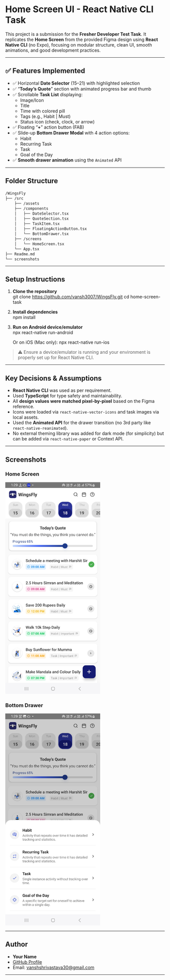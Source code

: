 # Home Screen UI - React Native CLI Task

This project is a submission for the **Fresher Developer Test Task**. It replicates the **Home Screen** from the provided Figma design using **React Native CLI** (no Expo), focusing on modular structure, clean UI, smooth animations, and good development practices.

---

## ✅ Features Implemented

- ✅ Horizontal **Date Selector** (15–21) with highlighted selection
- ✅ “**Today’s Quote**” section with animated progress bar and thumb
- ✅ Scrollable **Task List** displaying:
  - Image/Icon
  - Title
  - Time with colored pill
  - Tags (e.g., Habit | Must)
  - Status icon (check, clock, or arrow)
- ✅ Floating “**+**” action button (FAB)
- ✅ Slide-up **Bottom Drawer Modal** with 4 action options:
  - Habit
  - Recurring Task
  - Task
  - Goal of the Day
- ✅ **Smooth drawer animation** using the `Animated` API

---

## Folder Structure

```
/WingsFly
├── /src 
    ├── /assets                  
    ├── /components
    │   ├── DateSelector.tsx
    │   ├── QuoteSection.tsx
    │   ├── TaskItem.tsx
    │   ├── FloatingActionButton.tsx
    │   └── BottomDrawer.tsx
    ├── /screens
    │   └── HomeScreen.tsx
    └── App.tsx
├── Readme.md
└── screenshots
```

---

## Setup Instructions

1. **Clone the repository**  
   git clone https://github.com/vansh3007/WingsFly.git
   cd home-screen-task

2. **Install dependencies**  
   npm install

3. **Run on Android device/emulator**  
   npx react-native run-android

   Or on iOS (Mac only):
   npx react-native run-ios

> ⚠️ Ensure a device/emulator is running and your environment is properly set up for React Native CLI.

---

##  Key Decisions & Assumptions

- **React Native CLI** was used as per requirement.
- Used **TypeScript** for type safety and maintainability.
- All **design values were matched pixel-by-pixel** based on the Figma reference.
- Icons were loaded via `react-native-vector-icons` and task images via local assets.
- Used the **Animated API** for the drawer transition (no 3rd party like `react-native-reanimated`).
- No external theming library was added for dark mode (for simplicity) but can be added via `react-native-paper` or Context API.

---


##  Screenshots

###  Home Screen

<img src="./screenshots/Screenshot_20250707_132930_WingsFly.jpg" width="300" />

###  Bottom Drawer

<img src="./screenshots/Screenshot_20250707_132938_WingsFly.jpg" width="300" />

---

##  Author

- **Your Name**  
- [GitHub Profile](https://github.com/vansh3007)  
- Email: vanshshrivastava30@gmail.com

---

